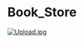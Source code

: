 ﻿# Book_Store
[![Upload.jpg](https://i.postimg.cc/hvKJGtBw/Upload.jpg)](https://postimg.cc/vgS8qMDL)

